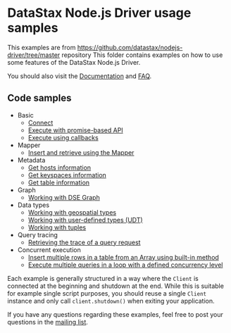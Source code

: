# DataStax Node.js Driver usage samples

This examples are from https://github.com/datastax/nodejs-driver/tree/master repository
This folder contains examples on how to use some features of the DataStax Node.js Driver.

You should also visit the [Documentation][doc-index] and [FAQ][faq].

## Code samples

- Basic
  - [Connect](basic/basic-connect.js)
  - [Execute with promise-based API](basic/basic-execute.js)
  - [Execute using callbacks](basic/basic-execute-flow.js)
- Mapper
  - [Insert and retrieve using the Mapper](mapper/mapper-insert-retrieve.js)
- Metadata
  - [Get hosts information](metadata/metadata-hosts.js)
  - [Get keyspaces information](metadata/metadata-keyspaces.js)
  - [Get table information](metadata/metadata-table.js)
- Graph
  - [Working with DSE Graph](graph/intro.js)
- Data types
  - [Working with geospatial types](geotypes/intro.js)
  - [Working with user-defined types (UDT)](udt/udt-insert-select.js)
  - [Working with tuples](tuple/tuple-insert-select.js)
- Query tracing
  - [Retrieving the trace of a query request](tracing/retrieve-query-trace.js)
- Concurrent execution
  - [Insert multiple rows in a table from an Array using built-in
    method](concurrent-executions/execute-concurrent-array.js)
  - [Execute multiple queries in a loop with a defined concurrency level](concurrent-executions/execute-in-loop.js)

Each example is generally structured in a way where the `Client` is connected at the beginning and shutdown at the end.
While this is suitable for example single script purposes, you should reuse a single `Client` instance and
only call `client.shutdown()` when exiting your application.

If you have any questions regarding these examples, feel free to post your questions in the [mailing list][mailing-list].

[dse]: https://www.datastax.com/products/datastax-enterprise
[doc-index]: https://docs.datastax.com/en/developer/nodejs-driver/latest/
[mailing-list]: https://groups.google.com/a/lists.datastax.com/forum/#!forum/nodejs-driver-user
[faq]: https://docs.datastax.com/en/developer/nodejs-driver/latest/faq/

